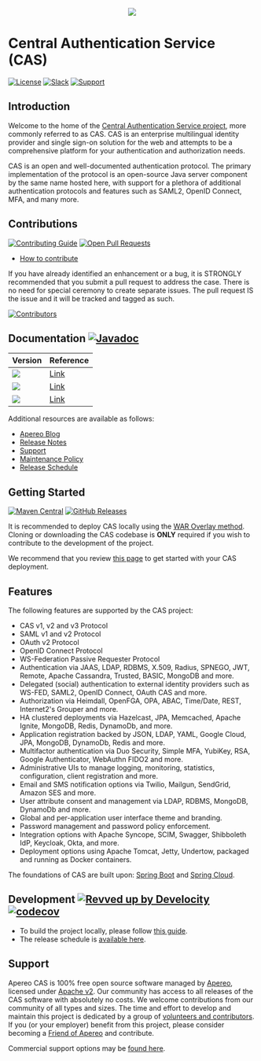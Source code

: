 <p align="center">
<img src="https://github.com/user-attachments/assets/c2daa28c-cdfb-42a7-8333-db967cc3cce7">
</p>

# Central Authentication Service (CAS)

[![License](https://img.shields.io/hexpm/l/plug.svg?style=for-the-badge&logo=apache)](https://github.com/apereo/cas/blob/master/LICENSE)
[![Slack](https://img.shields.io/badge/Slack-join%20chat-blue.svg?style=for-the-badge&logo=slack)][casslack]
[![Support](https://img.shields.io/badge/Support-Mailing%20Lists-green.svg?colorB=ff69b4&style=for-the-badge)][cassupport]

## Introduction

Welcome to the home of the [Central Authentication Service project][apereocas], more commonly referred to as CAS. CAS is an
enterprise multilingual identity provider and single sign-on solution for the web and attempts to 
be a comprehensive platform for your authentication and authorization needs.

CAS is an open and well-documented authentication protocol. The primary implementation of the protocol is an open-source Java server
component by the same name hosted here, with support for a plethora of additional authentication protocols and features such as SAML2, OpenID Connect, MFA,
and many more.

## Contributions

[![Contributing Guide](https://img.shields.io/badge/Contributions-guide-green.svg?style=for-the-badge&logo=github)][contribute]
[![Open Pull Requests](https://img.shields.io/github/issues-pr/apereo/cas.svg?style=for-the-badge&logo=github)][contribute]

- [How to contribute][contribute]

If you have already identified an enhancement or a bug, it is STRONGLY recommended that you submit a pull request to address the case.
There is no need for special ceremony to create separate issues. The pull request IS the issue and it will be tracked and tagged as such.

<a href="https://github.com/apereo/cas/graphs/contributors">
  <img src="https://contrib.rocks/image?repo=apereo/cas" alt="Contributors"/>
</a>

## Documentation [![Javadoc](https://img.shields.io/badge/Documentation-Javadoc-ff69b4.svg?style=for-the-badge&logo=readme)][casjavadocs]

| Version                                                                                    | Reference                                        |
|--------------------------------------------------------------------------------------------|--------------------------------------------------|
| ![](https://img.shields.io/badge/Development-WIP-blue.svg?style=for-the-badge&logo=github) | [Link](https://apereo.github.io/cas/development) |
| ![](https://img.shields.io/badge/7.3.x-Current-green.svg?style=for-the-badge&logo=github)  | [Link](https://apereo.github.io/cas/7.3.x)       |
| ![](https://img.shields.io/badge/7.2.x-Current-green.svg?style=for-the-badge&logo=github)  | [Link](https://apereo.github.io/cas/7.2.x)       |

Additional resources are available as follows:

- [Apereo Blog][blog]
- [Release Notes][releasenotes]
- [Support][cassupport]
- [Maintenance Policy][maintenance]
- [Release Schedule][releaseschedule]

## Getting Started

[![Maven Central](https://img.shields.io/maven-central/v/org.apereo.cas/cas-server-webapp?style=for-the-badge&logo=apachemaven)][casmavencentral]
[![GitHub Releases](https://img.shields.io/github/release/apereo/cas.svg?style=for-the-badge&logo=github)][githubreleases]

It is recommended to deploy CAS locally using the [WAR Overlay method][overlay]. Cloning or downloading the CAS codebase
is **ONLY** required if you wish to contribute to the development of the project.

We recommend that you review [this page][gettingstarted] to get started with your CAS deployment.

## Features

The following features are supported by the CAS project:

* CAS v1, v2 and v3 Protocol
* SAML v1 and v2 Protocol
* OAuth v2 Protocol
* OpenID Connect Protocol
* WS-Federation Passive Requester Protocol
* Authentication via JAAS, LDAP, RDBMS, X.509, Radius, SPNEGO, JWT, Remote, Apache Cassandra, Trusted, BASIC, MongoDB and more.
* Delegated (social) authentication to external identity providers such as WS-FED, SAML2, OpenID Connect, OAuth CAS and more.
* Authorization via Heimdall, OpenFGA, OPA, ABAC, Time/Date, REST, Internet2's Grouper and more.
* HA clustered deployments via Hazelcast, JPA, Memcached, Apache Ignite, MongoDB, Redis, DynamoDb, and more.
* Application registration backed by JSON, LDAP, YAML, Google Cloud, JPA, MongoDB, DynamoDb, Redis and more.
* Multifactor authentication via Duo Security, Simple MFA, YubiKey, RSA, Google Authenticator, WebAuthn FIDO2 and more.
* Administrative UIs to manage logging, monitoring, statistics, configuration, client registration and more.
* Email and SMS notification options via Twilio, Mailgun, SendGrid, Amazon SES and more.
* User attribute consent and management via LDAP, RDBMS, MongoDB, DynamoDb and more.
* Global and per-application user interface theme and branding.
* Password management and password policy enforcement.
* Integration options with Apache Syncope, SCIM, Swagger, Shibboleth IdP, Keycloak, Okta, and more.
* Deployment options using Apache Tomcat, Jetty, Undertow, packaged and running as Docker containers.

The foundations of CAS are built upon: [Spring Boot][springboot] and
[Spring Cloud][springcloud].

## Development [![Revved up by Develocity](https://img.shields.io/badge/Revved%20up%20by-Develocity-06A0CE?logo=Gradle&labelColor=02303A)][devlocity] [![codecov](https://codecov.io/gh/apereo/cas/branch/master/graph/badge.svg?style=for-the-badge)][cascodecov]

- To build the project locally, please follow [this guide][casbuildprocess].
- The release schedule is [available here][releaseschedule].

## Support

Apereo CAS is 100% free open source software managed by [Apereo](https://www.apereo.org/), licensed under [Apache v2](LICENSE). Our
community has access to all releases of the CAS software with absolutely no costs. We welcome contributions from our community of all
types and sizes. The time and effort to develop and maintain this project is dedicated by a group
of [volunteers and contributors][githubcontributors]. 
If you (or your employer) benefit from this project, please consider becoming a [Friend of Apereo](https://www.apereo.org/friends) and contribute.

Commercial support options may be [found here][cassupport].

[cascodecov]: https://codecov.io/gh/apereo/cas
[devlocity]: https://develocity.apereo.org
[maintenance]: https://apereo.github.io/cas/developer/Maintenance-Policy.html
[releaseschedule]: https://github.com/apereo/cas/milestones
[wiki]: https://apereo.github.io/cas
[githubreleases]: https://github.com/apereo/cas/releases
[gettingstarted]: https://apereo.github.io/cas/development/planning/Getting-Started.html
[overlay]: https://apereo.github.io/cas/development/installation/WAR-Overlay-Installation.html
[contribute]: https://apereo.github.io/cas/developer/Contributor-Guidelines.html
[casmavencentral]: https://search.maven.org/search?q=g:org.apereo.cas
[releasenotes]: https://github.com/apereo/cas/releases
[cassupport]: https://apereo.github.io/cas/Support.html
[casslack]: https://apereo.slack.com/
[blog]: https://apereo.github.io/
[casbuildprocess]: https://apereo.github.io/cas/developer/Build-Process.html
[githubcontributors]: https://github.com/apereo/cas/graphs/contributors
[casjavadocs]: https://www.javadoc.io/doc/org.apereo.cas
[apereocas]: https://www.apereo.org/projects/cas
[springboot]: https://projects.spring.io/spring-boot/
[springcloud]: https://projects.spring.io/spring-cloud/
